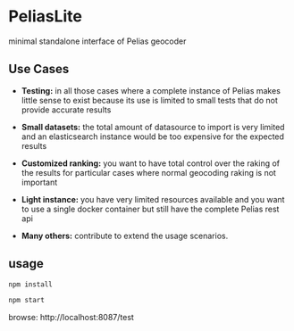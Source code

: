 # PeliasLite

minimal standalone interface of Pelias geocoder

## Use Cases

- **Testing:** in all those cases where a complete instance of Pelias makes little sense to exist because its use is limited to small tests that do not provide accurate results

- **Small datasets:** the total amount of datasource to import is very limited and an elasticsearch instance would be too expensive for the expected results

- **Customized ranking:** you want to have total control over the raking of the results for particular cases where normal geocoding raking is not important

- **Light instance:** you have very limited resources available and you want to use a single docker container but still have the complete Pelias rest api

- **Many others:** contribute to extend the usage scenarios.


## usage

```bash
npm install

npm start
```

browse: http://localhost:8087/test
